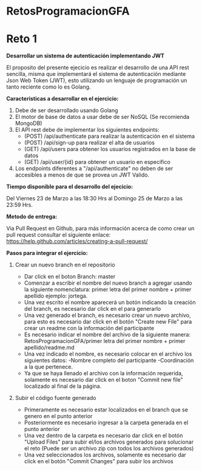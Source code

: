 # RetosProgramacionGFA

# Reto 1
**Desarrollar un sistema de autenticación implementando JWT**

El proposito del presente ejecicio es realizar el desarrollo de una API rest sencilla, misma que implementará el sistema de autenticación mediante Json Web Token (JWT), esto utilizando un lenguaje de programación un tanto reciente como lo es Golang.

**Caracteristicas a desarrollar en el ejercicio:**
1. Debe de ser desarrollado usando Golang
2. El motor de base de datos a usar debe de ser NoSQL (Se recomienda MongoDB)
3. El API rest debe de implementar los siguientes endpoints:
    * (POST) /api/authenticate para realizar la autenticación en el sistema
    * (POST) /api/sign-up para realizar el alta de usuarios
    * (GET) /api/users para obtener los usuarios registrados en la base de datos
    * (GET) /api/user/{id} para obtener un usuario en especifico
6. Los endpoints diferentes a "/api/authenticate" no deben de ser accesibles a menos de que se provea un JWT Valido.

**Tiempo disponible para el desarrollo del ejecicio:**

Del Viernes 23 de Marzo a las 18:30 Hrs al Domingo 25 de Marzo a las 23:59 Hrs.

**Metodo de entrega:**

Via Pull Request en Github, para más información acerca de como crear un pull request consultar el siguiente enlace:
https://help.github.com/articles/creating-a-pull-request/

**Pasos para integrar el ejercicio:**

1. Crear un nuevo branch en el repositorio
   * Dar click en el boton Branch: master  
   * Comenzar a escribir el nombre del nuevo branch a agregar usando la siguiente nomenclatura: primer letra del primer nombre + primer apellido ejemplo: jortega.
   * Una vez escrito el nombre aparecerá un botón indicando la creación del branch, es necesario dar click en el para generarlo
   * Una vez generado el branch, es necesario crear un nuevo archivo, para esto es necesario dar click en el botón "Create new File" para crear un readme con la información del participante
   * Es necesario indicar el nombre del archivo de la siguiente manera: RetosProgramacionGFA/primer letra del primer nombre + primer apellido/readme.md
   * Una vez indicado el nombre, es necesario colocar en el archivo los siguientes datos:
      -Nombre completo del participante
      -Coordinación a la que pertenece.
   * Ya que se haya llenado el archivo con la información requerida, solamente es necesario dar click en el boton "Commit new file" localizado al final de la página.
   
2. Subir el código fuente generado
   * Primeramente es necesario estar localizados en el branch que se genero en el punto anterior
   * Posteriormente es necesario ingresar a la carpeta generada en el punto anterior
   * Una vez dentro de la carpeta es necesario dar click en el botón "Upload Files" para subir el/los archivos generados para solucionar el reto (Puede ser un archivo zip con todos los archivos generados)
   * Una vez seleccionados los archivos, solamente es necesario dar click en el botón "Commit Changes" para subir los archivos
